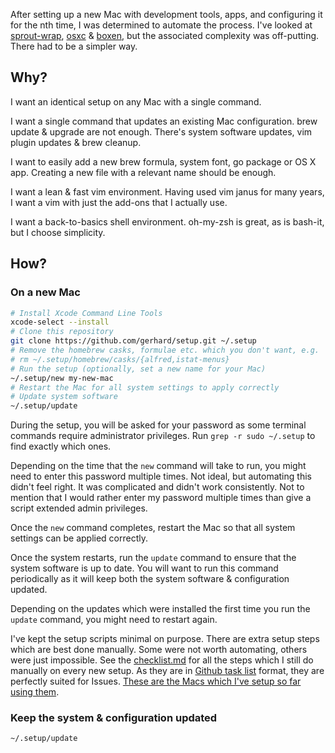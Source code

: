 After setting up a new Mac with development tools, apps, and configuring it for
the nth time, I was determined to automate the process.  I've looked at
[sprout-wrap](https://github.com/pivotal-sprout/sprout-wrap),
[osxc](https://osxc.github.io/) &amp; [boxen](https://boxen.github.com/), but
the associated complexity was off-putting.  There had to be a simpler way.

## Why?

I want an identical setup on any Mac with a single command.

I want a single command that updates an existing Mac configuration. brew update
&amp; upgrade are not enough. There's system software updates, vim plugin
updates &amp; brew cleanup.

I want to easily add a new brew formula, system font, go package or OS X app.
Creating a new file with a relevant name should be enough.

I want a lean &amp; fast vim environment. Having used vim janus for many years,
I want a vim with just the add-ons that I actually use.

I want a back-to-basics shell environment. oh-my-zsh is great, as is bash-it,
but I choose simplicity.

## How?

### On a new Mac

```sh
# Install Xcode Command Line Tools
xcode-select --install
# Clone this repository
git clone https://github.com/gerhard/setup.git ~/.setup
# Remove the homebrew casks, formulae etc. which you don't want, e.g.
# rm ~/.setup/homebrew/casks/{alfred,istat-menus}
# Run the setup (optionally, set a new name for your Mac)
~/.setup/new my-new-mac
# Restart the Mac for all system settings to apply correctly
# Update system software
~/.setup/update
```

During the setup, you will be asked for your password as some terminal commands
require administrator privileges. Run `grep -r sudo ~/.setup` to find exactly
which ones.

Depending on the time that the `new` command will take to run, you might need
to enter this password multiple times. Not ideal, but automating this didn't
feel right. It was complicated and didn't work consistently. Not to mention
that I would rather enter my password multiple times than give a script
extended admin privileges.

Once the `new` command completes, restart the Mac so that all system settings
can be applied correctly.

Once the system restarts, run the `update` command to ensure that the system
software is up to date. You will want to run this command periodically as it
will keep both the system software &amp; configuration updated.

Depending on the updates which were installed the first time you run the
`update` command, you might need to restart again.

I've kept the setup scripts minimal on purpose. There are extra setup steps
which are best done manually. Some were not worth automating, others were just
impossible. See the
[checklist.md](https://github.com/gerhard/setup/blob/master/checklist.md) for
all the steps which I still do manually on every new setup. As they are in
[Github task
list](https://github.com/blog/1375%0A-task-lists-in-gfm-issues-pulls-comments)
format, they are perfectly suited for Issues. [These are the Macs which I've
setup so far using them](https://github.com/gerhard/setup/issues).

### Keep the system &amp; configuration updated

```
~/.setup/update
```
